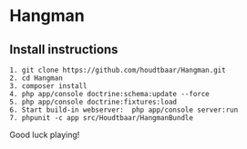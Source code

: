 Hangman
========

Install instructions
-----------

    1. git clone https://github.com/houdtbaar/Hangman.git
    2. cd Hangman
    3. composer install
    4. php app/console doctrine:schema:update --force
    5. php app/console doctrine:fixtures:load
    6. Start build-in webserver:  php app/console server:run
    7. phpunit -c app src/Houdtbaar/HangmanBundle
    
Good luck playing!